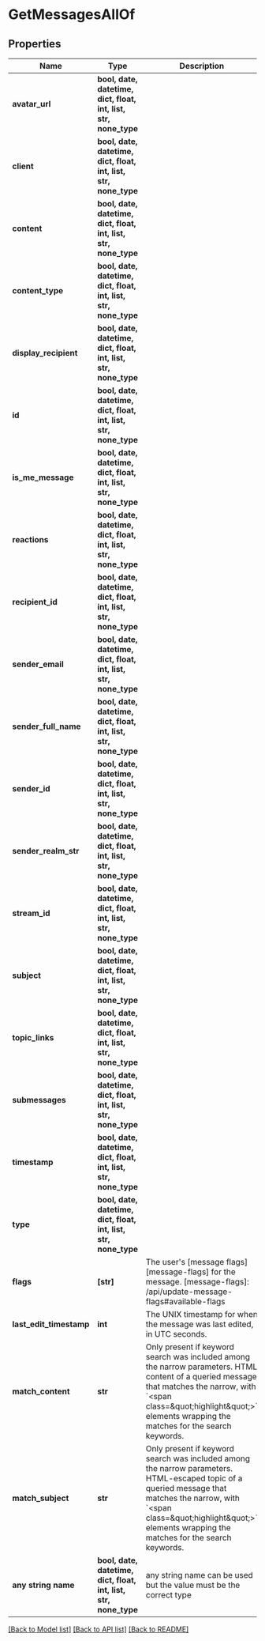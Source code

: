 # GetMessagesAllOf


## Properties
Name | Type | Description | Notes
------------ | ------------- | ------------- | -------------
**avatar_url** | **bool, date, datetime, dict, float, int, list, str, none_type** |  | [optional] 
**client** | **bool, date, datetime, dict, float, int, list, str, none_type** |  | [optional] 
**content** | **bool, date, datetime, dict, float, int, list, str, none_type** |  | [optional] 
**content_type** | **bool, date, datetime, dict, float, int, list, str, none_type** |  | [optional] 
**display_recipient** | **bool, date, datetime, dict, float, int, list, str, none_type** |  | [optional] 
**id** | **bool, date, datetime, dict, float, int, list, str, none_type** |  | [optional] 
**is_me_message** | **bool, date, datetime, dict, float, int, list, str, none_type** |  | [optional] 
**reactions** | **bool, date, datetime, dict, float, int, list, str, none_type** |  | [optional] 
**recipient_id** | **bool, date, datetime, dict, float, int, list, str, none_type** |  | [optional] 
**sender_email** | **bool, date, datetime, dict, float, int, list, str, none_type** |  | [optional] 
**sender_full_name** | **bool, date, datetime, dict, float, int, list, str, none_type** |  | [optional] 
**sender_id** | **bool, date, datetime, dict, float, int, list, str, none_type** |  | [optional] 
**sender_realm_str** | **bool, date, datetime, dict, float, int, list, str, none_type** |  | [optional] 
**stream_id** | **bool, date, datetime, dict, float, int, list, str, none_type** |  | [optional] 
**subject** | **bool, date, datetime, dict, float, int, list, str, none_type** |  | [optional] 
**topic_links** | **bool, date, datetime, dict, float, int, list, str, none_type** |  | [optional] 
**submessages** | **bool, date, datetime, dict, float, int, list, str, none_type** |  | [optional] 
**timestamp** | **bool, date, datetime, dict, float, int, list, str, none_type** |  | [optional] 
**type** | **bool, date, datetime, dict, float, int, list, str, none_type** |  | [optional] 
**flags** | **[str]** | The user&#39;s [message flags][message-flags] for the message.  [message-flags]: /api/update-message-flags#available-flags  | [optional] 
**last_edit_timestamp** | **int** | The UNIX timestamp for when the message was last edited, in UTC seconds.  | [optional] 
**match_content** | **str** | Only present if keyword search was included among the narrow parameters. HTML content of a queried message that matches the narrow, with &#x60;&lt;span class&#x3D;\&quot;highlight\&quot;&gt;&#x60; elements wrapping the matches for the search keywords.  | [optional] 
**match_subject** | **str** | Only present if keyword search was included among the narrow parameters. HTML-escaped topic of a queried message that matches the narrow, with &#x60;&lt;span class&#x3D;\&quot;highlight\&quot;&gt;&#x60; elements wrapping the matches for the search keywords.  | [optional] 
**any string name** | **bool, date, datetime, dict, float, int, list, str, none_type** | any string name can be used but the value must be the correct type | [optional]

[[Back to Model list]](../README.md#documentation-for-models) [[Back to API list]](../README.md#documentation-for-api-endpoints) [[Back to README]](../README.md)



